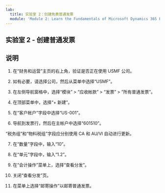 ```yaml
---
lab:
  title: 实验室 2：创建免费普通发票
  module: 'Module 2: Learn the Fundamentals of Microsoft Dynamics 365 Finance'
---
```


## <a name="lab-2---create-a-free-text-invoice"></a>实验室 2 - 创建普通发票

## <a name="instructions"></a>说明

1. 在“财务和运营”主页的右上角，验证是否正在使用 USMF 公司。

2. 如有必要，请选择公司，然后从菜单中选择“USMF”。

3. 在左侧导航窗格中，选择“模块” > “应收帐款” > “发票” > ”所有普通发票”。

4. 在顶部菜单中，选择“+ 新建”。

5. 在“客户帐户”字段中选择“US-001”。

6. 导航到发票行，然后在主帐户中选择“601510”。

“税务组”和“物料税组”字段应分别使用 CA 和 AU/VI 自动进行更新。

7. 在“数量”字段中，输入“10”。 

8. 在“单元”字段中，输入“1.2”。 

9. 在“会计操作”菜单上，选择“查看分发”。 

10. 关闭“查看分发”页。

11. 在菜单上选择“邮寄操作”以邮寄普通发票。
